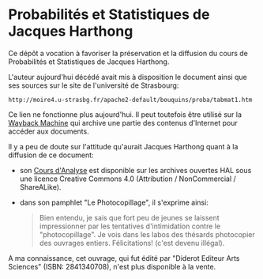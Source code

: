 Probabilités et Statistiques de Jacques Harthong
================================================================================

Ce dépôt a vocation à favoriser la préservation et la diffusion du 
cours de Probabilités et Statistiques de Jacques Harthong.

L'auteur aujourd'hui décédé avait mis à disposition le document ainsi que ses 
sources sur le site de l'université de Strasbourg:

    http://moire4.u-strasbg.fr/apache2-default/bouquins/proba/tabmat1.htm

Ce lien ne fonctionne plus aujourd'hui. 
Il peut toutefois être utilisé sur la [Wayback Machine](http://archive.org/web/)
qui archive une partie des contenus d'Internet pour accéder aux documents.

Il y a peu de doute sur l'attitude qu'aurait Jacques Harthong quant à la 
diffusion de ce document:

  - son [Cours d'Analyse](https://cel.archives-ouvertes.fr/cel-00519301v2/document) 
    est disponible sur les archives ouvertes HAL sous une 
    licence Creative Commons 4.0 (Attribution / NonCommercial / ShareALike).

  - dans son pamphlet "Le Photocopillage", il s'exprime ainsi:

    > Bien entendu, je sais que fort peu de jeunes se laissent impressionner 
    > par les tentatives d'intimidation contre le "photocopillage". 
    > Je vois dans les labos des thésards photocopier des ouvrages entiers. 
    > Félicitations! (c'est devenu illégal). 

A ma connaissance, cet ouvrage, 
qui fut édité par "Diderot Editeur Arts Sciences" (ISBN: 2841340708),
n'est plus disponible à la vente. 


